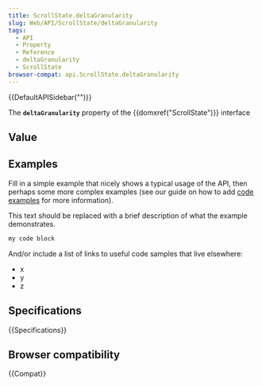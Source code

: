 ```yaml
---
title: ScrollState.deltaGranularity
slug: Web/API/ScrollState/deltaGranularity
tags:
  - API
  - Property
  - Reference
  - deltaGranularity
  - ScrollState
browser-compat: api.ScrollState.deltaGranularity
---
```

{{DefaultAPISidebar("")}}

The **`deltaGranularity`** property of the {{domxref("ScrollState")}} interface 

## Value



## Examples

Fill in a simple example that nicely shows a typical usage of the API, then perhaps some more complex examples (see our guide on how to add [code examples](/en-US/docs/MDN/Contribute/Structures/Code_examples) for more information).

This text should be replaced with a brief description of what the example demonstrates.

```js
my code block
```

And/or include a list of links to useful code samples that live elsewhere:

*   x
*   y
*   z

## Specifications

{{Specifications}}

## Browser compatibility

{{Compat}}


